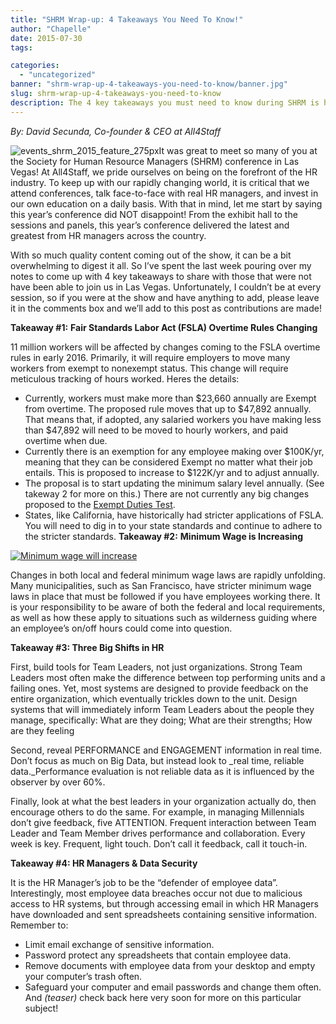 ```yaml
---
title: "SHRM Wrap-up: 4 Takeaways You Need To Know!"
author: "Chapelle"
date: 2015-07-30
tags:

categories:
  - "uncategorized"
banner: "shrm-wrap-up-4-takeaways-you-need-to-know/banner.jpg"
slug: shrm-wrap-up-4-takeaways-you-need-to-know
description: The 4 key takeaways you must need to know during SHRM is here! Read more about our blog at www.workbright/blog.
---
```

_By: David Secunda, Co-founder & CEO at All4Staff_   
  
 ![events_shrm_2015_feature_275px](/images/blog/shrm-wrap-up-4-takeaways-you-need-to-know/events_shrm_2015_feature_275px-150x150.jpg)It was great to meet so many of you at the Society for Human Resource Managers (SHRM) conference in Las Vegas! At All4Staff, we pride ourselves on being on the forefront of the HR industry. To keep up with our rapidly changing world, it is critical that we attend conferences, talk face-to-face with real HR managers, and invest in our own education on a daily basis. With that in mind, let me start by saying this year’s conference did NOT disappoint! From the exhibit hall to the sessions and panels, this year’s conference delivered the latest and greatest from HR managers across the country.  
  
With so much quality content coming out of the show, it can be a bit overwhelming to digest it all. So I’ve spent the last week pouring over my notes to come up with 4 key takeaways to share with those that were not have been able to join us in Las Vegas. Unfortunately, I couldn’t be at every session, so if you were at the show and have anything to add, please leave it in the comments box and we’ll add to this post as contributions are made!  
  
**Takeaway #1:** **Fair Standards Labor Act (FSLA) Overtime Rules Changing**  
  
11 million workers will be affected by changes coming to the FSLA overtime rules in early 2016. Primarily, it will require employers to move many workers from exempt to nonexempt status. This change will require meticulous tracking of hours worked. Heres the details:
- Currently, workers must make more than $23,660 annually are Exempt from overtime. The proposed rule moves that up to $47,892 annually. That means that, if adopted, any salaried workers you have making less than $47,892 will need to be moved to hourly workers, and paid overtime when due.
- Currently there is an exemption for any employee making over $100K/yr, meaning that they can be considered Exempt no matter what their job entails. This is proposed to increase to $122K/yr and to adjust annually.
- The proposal is to start updating the minimum salary level annually. (See takeway 2 for more on this.) There are not currently any big changes proposed to the [Exempt Duties Test](http://www.flsa.com/coverage.html).
- States, like California, have historically had stricter applications of FSLA. You will need to dig in to your state standards and continue to adhere to the stricter standards.
**Takeaway #2:**  **Minimum Wage is Increasing**  
  
[![Minimum wage will increase](/images/blog/shrm-wrap-up-4-takeaways-you-need-to-know/pay-raise1-300x130.jpg)](http://199wez4890xh3ngg6h11bnnm.wpengine.netdna-cdn.com/wp-content/uploads/2015/07/pay-raise1.jpg)  
  
Changes in both local and federal minimum wage laws are rapidly unfolding. Many municipalities, such as San Francisco, have stricter minimum wage laws in place that must be followed if you have employees working there. It is your responsibility to be aware of both the federal and local requirements, as well as how these apply to situations such as wilderness guiding where an employee’s on/off hours could come into question.  
  
**Takeaway #3: Three Big Shifts in HR**  
  
First, build tools for Team Leaders, not just organizations. Strong Team Leaders most often make the difference between top performing units and a failing ones. Yet, most systems are designed to provide feedback on the entire organization, which eventually trickles down to the unit. Design systems that will immediately inform Team Leaders about the people they manage, specifically: What are they doing; What are their strengths; How are they feeling  
  
Second, reveal PERFORMANCE and ENGAGEMENT information in real time. Don’t focus as much on Big Data, but instead look to _real time, reliable data._Performance evaluation is not reliable data as it is influenced by the observer by over 60%.  
  
Finally, look at what the best leaders in your organization actually do, then encourage others to do the same. For example, in managing Millennials don’t give feedback, five ATTENTION. Frequent interaction between Team Leader and Team Member drives performance and collaboration. Every week is key. Frequent, light touch. Don’t call it feedback, call it touch-in.  
  
**Takeaway #4: HR Managers & Data Security**  
  
It is the HR Manager’s job to be the “defender of employee data”. Interestingly, most employee data breaches occur not due to malicious access to HR systems, but through accessing email in which HR Managers have downloaded and sent spreadsheets containing sensitive information. Remember to:
- Limit email exchange of sensitive information.
- Password protect any spreadsheets that contain employee data.
- Remove documents with employee data from your desktop and empty your computer’s trash often.
- Safeguard your computer and email passwords and change them often.
And _(teaser)_ check back here very soon for more on this particular subject!
